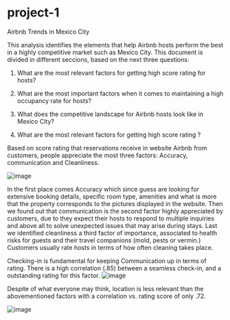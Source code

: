 # project-1

Airbnb Trends in Mexico City

This analysis identifies the elements that help Airbnb hosts perform the best in a highly competitive market such as Mexico City. This document is divided in different seccions, based on the next three questions:

1) What are the most relevant factors for getting high score rating for hosts?
2) What are the most important factors when it comes to maintaining a high occupancy rate for hosts? 
3) What does the competitive landscape for Airbnb hosts look like in Mexico City?


1) What are the most relevant factors for getting high score rating ?

Based on score rating that reservations receive in website Airbnb from customers, people appreciate the most three factors: Accuracy, communication and Cleanliness.

![image](https://user-images.githubusercontent.com/118868483/220541567-af6e2634-4a89-4432-9720-a6b0745df11b.png)

In the first place comes Accuracy which since guess are looking for extensive booking details, specific room type, amenities and what is more that the property corresponds to the pictures displayed in the website.
Then we found out that communication is the second factor highly appreciated by customers, due to they expect their hosts to respond to multiple inquiries and above all to solve unexpected issues that may arise during stays.
Last we identified cleanliness a third factor of importance, associated to health risks for guests and their travel companions (mold, pests or vermin.) Customers usually rate hosts in terms of how often cleaning takes place.

Checking-in is fundamental for keeping Communication up in terms of rating. There is a high correlation (.85) between a seamless check-in, and a outstanding rating for this factor.
![image](https://user-images.githubusercontent.com/118868483/220541624-7764b487-03ee-40bc-941e-b4f9074a389c.png)

 

Despite of what everyone may think, location is less relevant than the abovementioned factors with a correlation vs. rating score of only .72. 
 

![image](https://user-images.githubusercontent.com/118868483/220541660-45c25397-1b89-428f-80cd-a21b4207e2c8.png)
